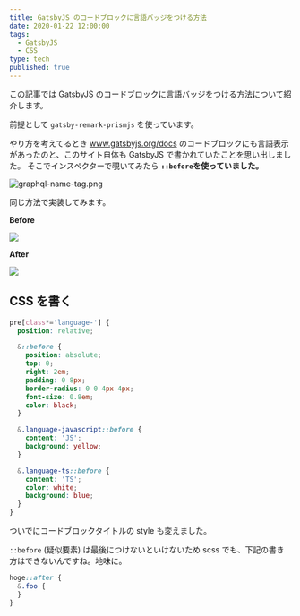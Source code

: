 ```yaml
---
title: GatsbyJS のコードブロックに言語バッジをつける方法
date: 2020-01-22 12:00:00
tags:
  - GatsbyJS
  - CSS
type: tech
published: true
---
```


この記事では GatsbyJS のコードブロックに言語バッジをつける方法について紹介します。

前提として `gatsby-remark-prismjs` を使っています。

やり方を考えてるとき www.gatsbyjs.org/docs のコードブロックにも言語表示があったのと、このサイト自体も GatsbyJS で書かれていたことを思い出しました。
そこでインスペクターで覗いてみたら **`::before`を使っていました。**

![graphql-name-tag.png](https://elzup-image-storage.s3.amazonaws.com/blog/graphql-name-tag.png)

同じ方法で実装してみます。

**Before**

![](https://elzup-image-storage.s3.amazonaws.com/blog/codeblock-before.png)

**After**

![](https://elzup-image-storage.s3.amazonaws.com/blog/codeblock-after.png)

## CSS を書く

```css:title=globa.scss
pre[class*='language-'] {
  position: relative;

  &::before {
    position: absolute;
    top: 0;
    right: 2em;
    padding: 0 8px;
    border-radius: 0 0 4px 4px;
    font-size: 0.8em;
    color: black;
  }

  &.language-javascript::before {
    content: 'JS';
    background: yellow;
  }

  &.language-ts::before {
    content: 'TS';
    color: white;
    background: blue;
  }
}
```

ついでにコードブロックタイトルの style も変えました。

`::before` (疑似要素) は最後につけないといけないため scss でも、下記の書き方はできないんですね。地味に。

```css
hoge::after {
  &.foo {
  }
}
```
